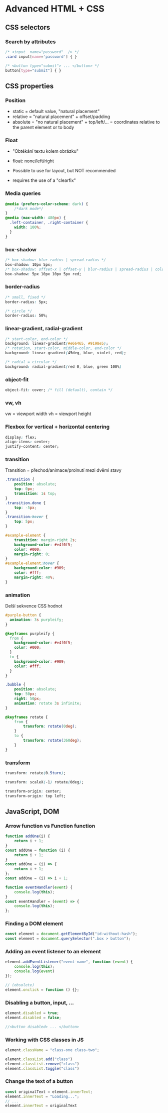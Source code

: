 # Advanced HTML + CSS

## CSS selectors

### Search by attributes
```css
/* <input  name="password"  /> */
.card input[name='password'] { }

/* <button type="submit"> ... </button> */
button[type="submit"] { }
```

## CSS properties

### Position
- static = default value, "natural placement"
- relative = "natural placement" + offset/padding
- absolute = "no natural placement" + top/left/... = coordinates relative to the parent element or to body

### Float
- "Obtékání textu kolem obrázku"
- float: none/left/right
- Possible to use for layout, but NOT recommended

- requires the use of a "clearfix"

### Media queries
```css
@media (prefers-color-scheme: dark) {
    /*dark mode*/
}
@media (max-width: 480px) {
  .left-container, .right-container {
    width: 100%;
  }
}
```

### box-shadow
```css
/* box-shadow: blur-radius | spread-radius */
box-shadow: 10px 5px;
/* box-shadow: offset-x | offset-y | blur-radius | spread-radius | color */
box-shadow: 5px 10px 10px 5px red;
```

### border-radius
```css
/* small, fixed */
border-radius: 5px;

/* circle */
border-radius: 50%;
```

### linear-gradient, radial-gradient
```css
/* start-color, end-color */
background: linear-gradient(#e66465, #9198e5);
/* rotation, start-color, middle-color, end-color */
background: linear-gradient(45deg, blue, violet, red);

/* radial = circular */
background: radial-gradient(red 0, blue, green 100%)
```

### object-fit
```css
object-fit: cover; /* fill (default), contain */
```

### vw, vh
vw = viewport width
vh = viewport height

### Flexbox for vertical + horizontal centering
```css
display: flex;
align-items: center;
justify-content: center;
```

### transition
Transition = přechod/animace/prolnutí mezi dvěmi stavy

```css
.transition {
    position: absolute;
    top: 0px;
    transition: 1s top;
}
.transition.done {
    top: -5px;
}
.transition:hover {
    top: 5px;
}

#example-element {
    transition: margin-right 2s;
    background-color: #e4f0f5;
    color: #000;
    margin-right: 0;
}
#example-element:hover {
    background-color: #909;
    color: #fff;
    margin-right: 40%;
}
```


### animation
Delší sekvence CSS hodnot

```css
#purple-button {
  animation: 3s purpleify;
}

@keyframes purpleify {
  from {
    background-color: #e4f0f5;
    color: #000;
  }
  to {
    background-color: #909;
    color: #fff;
  }
}

.bubble {
    position: absolute;
    top: 50px;
    right: 50px;
    animation: rotate 3s infinite;
}

@keyframes rotate {
    from {
        transform: rotate(0deg);
    }
    to {
        transform: rotate(360deg);
    }
}
```



### transform

```css
transform: rotate(0.5turn);

transform: scaleX(-1) rotate(0deg);

transform-origin: center;
transform-origin: top left;
```

## JavaScript, DOM

### Arrow function vs Function function
```js
function addOne(i) {
    return i + 1;
}
const addOne = function (i) {
    return i + 1;
}
const addOne = (i) => {
    return i + 1;
};
const addOne = (i) => i + 1;
```

```js
function eventHandler(event) {
    console.log(this);
}
const eventHandler = (event) => {
    console.log(this);
};
```

### Finding a DOM element
```js
const element = document.getElementById("id-without-hash");
const element = document.querySelector(".box > button");
```

### Adding an event listener to an element
```js
element.addEventListener("event-name", function (event) {
    console.log(this);
    console.log(event)
});

// (obsolete)
element.onclick = function () {};
```

### Disabling a button, input, ...
```js
element.disabled = true;
element.disabled = false;

//<button disabled> ... </button>
```

### Working with CSS classes in JS
```js
element.className = "class-one class-two";

element.classList.add("class")
element.classList.remove("class")
element.classList.toggle("class")
```

### Change the text of a button
```js
const originalText = element.innerText;
element.innerText = "Loading...";
// ...
element.innerText = originalText
```